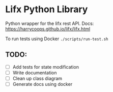 # Lifx Python Library

Python wrapper for the lifx rest API.
Docs: https://harrycoops.github.io/lifx/lifx.html

To run tests using Docker `./scripts/run-test.sh`

## TODO:

 - [ ] Add tests for state modification
 - [ ] Write documentation
 - [ ] Clean up class diagram
 - [ ] Generate docs using docker
